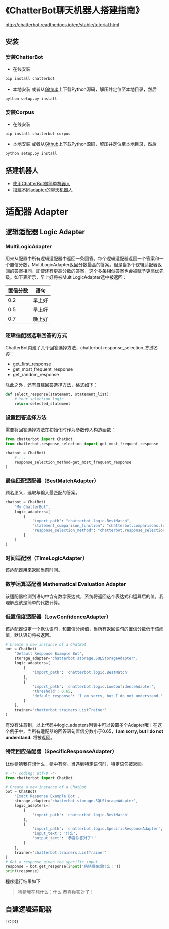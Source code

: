 # 《ChatterBot聊天机器人搭建指南》

http://chatterbot.readthedocs.io/en/stable/tutorial.html

## 安装
### 安装ChatterBot
- 在线安装
```python
pip install chatterbot
```
- 本地安装
或者从[Github](https://github.com/gunthercox/ChatterBot)上下载Python源码，解压并定位至本地目录，然后
```python
python setup.py install
```
### 安装Corpus
- 在线安装
```python
pip install chatterbot-corpus
```
- 本地安装
或者从[Github](https://github.com/gunthercox/chatterbot-corpus)上下载Python源码，解压并定位至本地目录，然后
```python
python setup.py install
```

## 搭建机器人
* [使用ChatterBot做简单机器人](https://blog.csdn.net/u013378306/article/details/64129696)
* [搭建不同adapter的聊天机器人](https://blog.csdn.net/qq_28168421/article/details/71108106)

# 适配器 Adapter
## 逻辑适配器 Logic Adapter
### MultiLogicAdapter 
用来从配置中所有逻辑适配器中返回一条回答。每个逻辑适配器返回一个答案和一个置信分数，MultiLogicAdapter返回分数最高的答案。但是当多个逻辑适配器返回的答案相同，即使还有更高分数的答案，这个多条相似答案也会被赋予更高优先级。如下表所示，早上好将被MultiLogicAdapter选中被返回：

|置信分数|语句|
|----|----|
|0.2|早上好|
|0.5|早上好|
|0.7|晚上好|

### 逻辑适配器选取回答的方式
ChatterBot内建了几个回答选择方法，chatterbot.response_selection.*方法名称*：
- get_first_response
- get_most_frequent_response
- get_random_response

除此之外，还有自建回答选择方法，格式如下：
```python
def select_response(statement, statement_list):
    # Your selection logic
    return selected_statement
```

### 设置回答选择方法
需要将回答选择方法在初始化时作为参数传入构造函数：
```python
from chatterbot import ChatBot
from chatterbot.response_selection import get_most_frequent_response

chatbot = ChatBot(
    # ...
    response_selection_method=get_most_frequent_response
)
```
### 最佳匹配适配器（BestMatchAdapter）
顾名思义，选取与输入最匹配的答案。
```python
chatbot = ChatBot(
    "My ChatterBot",
    logic_adapters=[
        {
            "import_path": "chatterbot.logic.BestMatch",
            "statement_comparison_function": "chatterbot.comparisons.levenshtein_distance",
            "response_selection_method": "chatterbot.response_selection.get_first_response"
        }
    ]
)
```
### 时间适配器（TimeLogicAdapter）
该适配器用来返回当前时间。

### 数学运算适配器 Mathematical Evaluation Adapter
该适配器检测到语句中含有数学表达式，系统将返回这个表达式和运算后的值，我理解应该是简单的代数计算。

### 低置信度适配器（LowConfidenceAdapter）
该适配器设定一个默认语句，和置信分阈值，当所有返回语句的置信分数低于该阈值，默认语句将被返回。
```python
# Create a new instance of a ChatBot
bot = ChatBot(
    'Default Response Example Bot',
    storage_adapter='chatterbot.storage.SQLStorageAdapter',
    logic_adapters=[
        {
            'import_path': 'chatterbot.logic.BestMatch'
        },
        {
            'import_path': 'chatterbot.logic.LowConfidenceAdapter',
            'threshold': 0.65,
            'default_response': 'I am sorry, but I do not understand.'
        }
    ],
    trainer='chatterbot.trainers.ListTrainer'
)
```
有没有注意到，以上代码中logic_adapters列表中可以设置多个Adapter哦！在这个例子中，当所有适配器的回答语句置信分数小于0.65，**I am sorry, but I do not understand.** 将被返回。

### 特定回应适配器（SpecificResponseAdapter）
让你猜猜我在想什么，猜中有奖。当遇到特定语句时，特定语句被返回。
```python
# -*- coding: utf-8 -*-
from chatterbot import ChatBot

# Create a new instance of a ChatBot
bot = ChatBot(
    'Exact Response Example Bot',
    storage_adapter='chatterbot.storage.SQLStorageAdapter',
    logic_adapters=[
        {
            'import_path': 'chatterbot.logic.BestMatch'
        },
        {
            'import_path': 'chatterbot.logic.SpecificResponseAdapter',
            'input_text': '什么',
            'output_text': '恭喜你答对了！'
        }
    ],
    trainer='chatterbot.trainers.ListTrainer'
)
# Get a response given the specific input
response = bot.get_response(input('猜猜我在想什么：'))
print(response)
```
程序运行结果如下
> 猜猜我在想什么：什么
> 恭喜你答对了！

## 自建逻辑适配器
TODO
